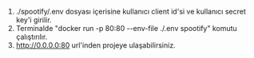 1. ./spootify/.env dosyası içerisine kullanıcı client id'si ve kullanıcı secret key'i girilir.
2. Terminalde "docker run -p 80:80 --env-file ./.env spootify" komutu çalıştırılır.
3. http://0.0.0.0:80 url'inden projeye ulaşabilirsiniz.
